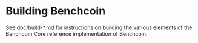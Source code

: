 Building Benchcoin
================

See doc/build-*.md for instructions on building the various
elements of the Benchcoin Core reference implementation of Benchcoin.

